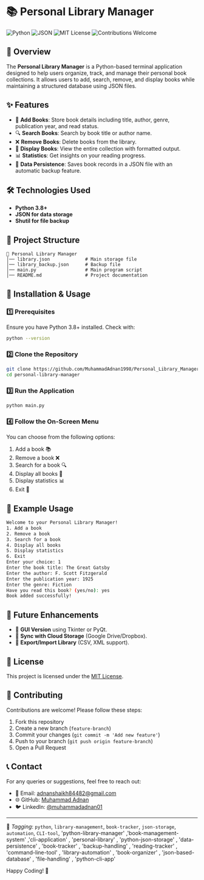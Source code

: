 # 📚 Personal Library Manager

![Python](https://img.shields.io/badge/Python-3.8%2B-blue.svg)
![JSON](https://img.shields.io/badge/Data-JSON-orange.svg)
![MIT License](https://img.shields.io/badge/License-MIT-green.svg)
![Contributions Welcome](https://img.shields.io/badge/Contributions-Welcome-brightgreen.svg)

## 🚀 Overview
The **Personal Library Manager** is a Python-based terminal application designed to help users organize, track, and manage their personal book collections. It allows users to add, search, remove, and display books while maintaining a structured database using JSON files.

## ✨ Features
- 📖 **Add Books**: Store book details including title, author, genre, publication year, and read status.
- 🔍 **Search Books**: Search by book title or author name.
- ❌ **Remove Books**: Delete books from the library.
- 📜 **Display Books**: View the entire collection with formatted output.
- 📊 **Statistics**: Get insights on your reading progress.
- 🔄 **Data Persistence**: Saves book records in a JSON file with an automatic backup feature.

## 🛠️ Technologies Used
- **Python 3.8+**
- **JSON for data storage**
- **Shutil for file backup**

## 📂 Project Structure
```
📂 Personal Library Manager
│── library.json             # Main storage file
│── library_backup.json      # Backup file
│── main.py                  # Main program script
│── README.md                # Project documentation
```

## 🔧 Installation & Usage
### 1️⃣ Prerequisites
Ensure you have Python 3.8+ installed. Check with:
```sh
python --version
```
### 2️⃣ Clone the Repository
```sh
git clone https://github.com/MuhammadAdnan1998/Personal_Library_Manager_Using_Python.git
cd personal-library-manager
```
### 3️⃣ Run the Application
```sh
python main.py
```
### 4️⃣ Follow the On-Screen Menu
You can choose from the following options:
1. Add a book 📚
2. Remove a book ❌
3. Search for a book 🔍
4. Display all books 📜
5. Display statistics 📊
6. Exit 🚪

## 📌 Example Usage
```sh
Welcome to your Personal Library Manager!
1. Add a book
2. Remove a book
3. Search for a book
4. Display all books
5. Display statistics
6. Exit
Enter your choice: 1
Enter the book title: The Great Gatsby
Enter the author: F. Scott Fitzgerald
Enter the publication year: 1925
Enter the genre: Fiction
Have you read this book? (yes/no): yes
Book added successfully!
```

## 🎯 Future Enhancements
- 📡 **GUI Version** using Tkinter or PyQt.
- 🔄 **Sync with Cloud Storage** (Google Drive/Dropbox).
- 📑 **Export/Import Library** (CSV, XML support).

## 📝 License
This project is licensed under the [MIT License](LICENSE).

## 🤝 Contributing
Contributions are welcome! Please follow these steps:
1. Fork this repository
2. Create a new branch (`feature-branch`)
3. Commit your changes (`git commit -m 'Add new feature'`)
4. Push to your branch (`git push origin feature-branch`)
5. Open a Pull Request

## 📞 Contact
For any queries or suggestions, feel free to reach out:
- 📧 Email: adnanshaikh84482@gmail.com
- 🌐 GitHub: [Muhammad Adnan](https://github.com/MuhammadAdnan1998)
- 🐦 LinkedIn: [@muhammadadnan01](https://www.linkedin.com/in/muhammadadnan01/)

---
🔖 *Tagging*: `python`, `library-management`, `book-tracker`, `json-storage`, `automation`, `CLI-tool`, 'python-library-manager' ,'book-management-system' ,'cli-application' , 'personal-library' , 'python-json-storage' , 'data-persistence' , 'book-tracker' , 'backup-handling' , 'reading-tracker' , 'command-line-tool' , 'library-automation' , 'book-organizer' , 'json-based-database' , 'file-handling' , 'python-cli-app'

Happy Coding! 🚀

